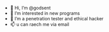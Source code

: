 - 👋 Hi, I’m @godsent
- 👀 I’m interested in new programs
- 🌱 I’m a penetration tester and ethical hacker
- 📫 u can raech me via email

<!---
godsentcodm/godsentcodm is a ✨ special ✨ repository because its `README.md` (this file) appears on your GitHub profile.
You can click the Preview link to take a look at your changes.
--->
